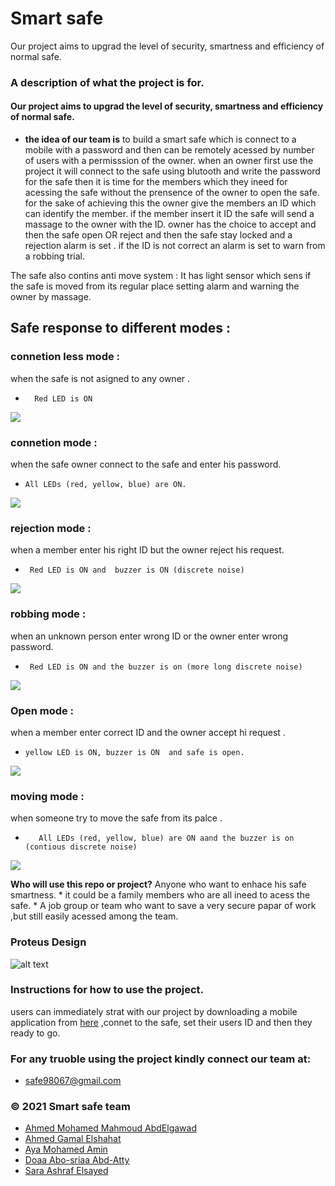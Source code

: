 ﻿

# Smart safe 


Our project aims to upgrad the level of security, smartness and efficiency of normal safe.

### A description of what the project is for.


 #### Our project aims to upgrad the level of security, smartness and efficiency of normal safe.
 
* **the idea of our team is** to build a smart safe which is connect to a mobile with a password and then 
can be remotely acessed by number of users with a permisssion of the owner. 
when an owner first use the project it will connect to the safe using blutooth and write the password for the safe 
then it is time for the members which they ineed for acessing the safe without the prensence of the owner to open the safe.
for the sake of  achieving this the owner give the members an ID which can identify the member. 
if the member insert it ID the safe will send a massage to the owner with the ID. 
owner has the choice to accept and then the safe open 
OR reject and then the safe stay locked and a rejection alarm is set . 
if the ID is not correct an alarm is set to warn from a robbing trial.  

The safe also contins anti move system :
     It has light sensor which sens if the safe is moved from its regular place setting alarm and warning the owner by massage.
  
  ## Safe response to different modes :
 ### connetion less mode :
 when the safe is not asigned to any owner . 
 -       Red LED is ON
 ![](https://github.com/AhmedAbdElGawad209/Smart-safe-team-7-/blob/master/connection%20less%20mode.jpg)
         
  ### connetion mode :
  when the safe owner connect to the safe and enter his password. 
  -     All LEDs (red, yellow, blue) are ON.
 ![](https://github.com/AhmedAbdElGawad209/Smart-safe-team-7-/blob/master/connection%20mode.jpg)
 ### rejection mode  :
 when a member enter his right ID but the owner reject his request. 
  -      Red LED is ON and  buzzer is ON (discrete noise) 
 ![](https://github.com/AhmedAbdElGawad209/Smart-safe-team-7-/blob/master/rejection%20mode.jpg)
 ### robbing mode  :
 when an unknown person enter wrong ID or the owner enter wrong password. 
  -      Red LED is ON and the buzzer is on (more long discrete noise) 
 ![](https://github.com/AhmedAbdElGawad209/Smart-safe-team-7-/blob/master/connection%20less%20mode.jpg)
 ### Open mode :
  when a member enter correct ID and the owner accept hi request . 
  -     yellow LED is ON, buzzer is ON  and safe is open. 
 ![](https://github.com/AhmedAbdElGawad209/Smart-safe-team-7-/blob/master/rightID%26%20allowance.jpg)
 ### moving mode  :
 when someone try to move the safe from its palce  . 
 -        All LEDs (red, yellow, blue) are ON aand the buzzer is on (contious discrete noise)
 ![](https://github.com/AhmedAbdElGawad209/Smart-safe-team-7-/blob/master/moving.jpg)
 
  
        
  
 **Who will use this repo or project?** 
        Anyone who want to enhace his safe smartness.
               * it could be a family members who are all ineed to acess the safe.
               * A job group or team who want to save a very secure papar of work 
                  ,but still easily acessed among the team.     

### Proteus Design 
![alt text](https://github.com/AhmedAbdElGawad209/Smart-safe-team-7-/blob/master/proteus%20Design.jpg
)

### Instructions for how to  use the project.

users can immediately strat with our project by downloading a mobile application from  [here](https://play.google.com/store/apps/details?id=project.bluetoothterminal&hl=ar&gl=US) 
,connet to the safe, set their users ID and then they ready to go.







### For any truoble using the project kindly connect our team at:
- safe98067@gmail.com


###  © 2021 Smart safe team 

- [ِAhmed Mohamed Mahmoud AbdElgawad](https://github.com/AhmedAbdElGawad209)
- [Ahmed Gamal Elshahat](https://github.com/22)
- [Aya Mohamed Amin](https://github.com/Aya292Muhammed)
- [Doaa Abo-sriaa Abd-Atty](https://github.com/doaaabusriaa)
- [Sara Ashraf Elsayed](https://github.com/sara-ashraf2022)
